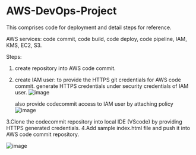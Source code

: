 # AWS-DevOps-Project
This comprises code for deployment and detail steps for reference.

AWS services: code commit, code build, code deploy, code pipeline, IAM, KMS, EC2, S3.

Steps:
1. create repository into AWS code commit.
2. create IAM user: to provide the HTTPS git credentials for AWS code commit.
     generate HTTPS credentials under security credentials of IAM user.
   ![image](https://github.com/Arjun-gi/AWS-DevOps-Project/assets/85561570/ee033ff6-34f5-4ddf-9245-9797d68d025d)

   also provide codecommit access to IAM user by attaching policy
   ![image](https://github.com/Arjun-gi/AWS-DevOps-Project/assets/85561570/e3765bea-0d2a-4f26-bb0d-e0d44c8e75a7)

3.Clone the codecommit repository into local IDE (VScode) by providing HTTPS generated credentials.
4.Add sample index.html file and push it into AWS code commit repository.

![image](https://github.com/Arjun-gi/AWS-DevOps-Project/assets/85561570/7dc98ad9-c679-4c25-a437-27c99a1e4c7a)






